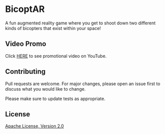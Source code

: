 # BicoptAR
A fun augmented reality game where you get to shoot down two different kinds of bicopters that exist within your space!

## Video Promo
Click [HERE](https://youtu.be/tkRfcJJt_KU) to see promotional video on YouTube.

## Contributing

Pull requests are welcome. For major changes, please open an issue first to discuss what you would like to change.

Please make sure to update tests as appropriate.

## License
[Apache License, Version 2.0](https://www.apache.org/licenses/LICENSE-2.0/)
